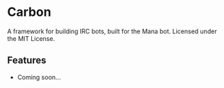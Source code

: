 Carbon
======

A framework for building IRC bots, built for the Mana bot. Licensed under the MIT License.

## Features

- Coming soon...
